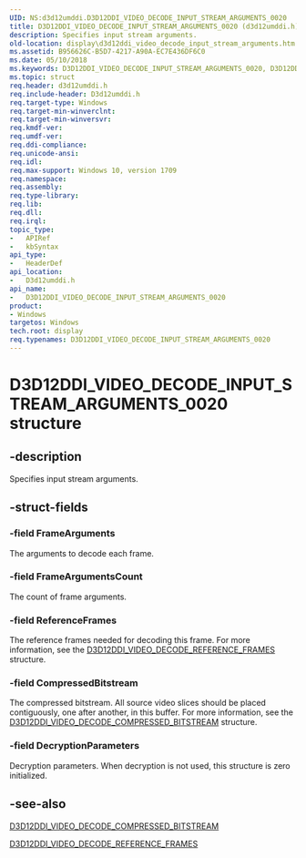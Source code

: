 ```yaml
---
UID: NS:d3d12umddi.D3D12DDI_VIDEO_DECODE_INPUT_STREAM_ARGUMENTS_0020
title: D3D12DDI_VIDEO_DECODE_INPUT_STREAM_ARGUMENTS_0020 (d3d12umddi.h)
description: Specifies input stream arguments.
old-location: display\d3d12ddi_video_decode_input_stream_arguments.htm
ms.assetid: B956626C-B5D7-4217-A90A-EC7E436DF6C0
ms.date: 05/10/2018
ms.keywords: D3D12DDI_VIDEO_DECODE_INPUT_STREAM_ARGUMENTS_0020, D3D12DDI_VIDEO_DECODE_INPUT_STREAM_ARGUMENTS_0020 structure [Display Devices], d3d12umddi/D3D12DDI_VIDEO_DECODE_INPUT_STREAM_ARGUMENTS, display.d3d12ddi_video_decode_input_stream_arguments
ms.topic: struct
req.header: d3d12umddi.h
req.include-header: D3d12umddi.h
req.target-type: Windows
req.target-min-winverclnt:
req.target-min-winversvr:
req.kmdf-ver:
req.umdf-ver:
req.ddi-compliance:
req.unicode-ansi:
req.idl:
req.max-support: Windows 10, version 1709
req.namespace:
req.assembly:
req.type-library:
req.lib:
req.dll:
req.irql:
topic_type:
-	APIRef
-	kbSyntax
api_type:
-	HeaderDef
api_location:
-	D3d12umddi.h
api_name:
-	D3D12DDI_VIDEO_DECODE_INPUT_STREAM_ARGUMENTS_0020
product:
- Windows
targetos: Windows
tech.root: display
req.typenames: D3D12DDI_VIDEO_DECODE_INPUT_STREAM_ARGUMENTS_0020
---
```


# D3D12DDI_VIDEO_DECODE_INPUT_STREAM_ARGUMENTS_0020 structure


## -description


Specifies input stream arguments.


## -struct-fields




### -field FrameArguments

The arguments to decode each frame.


### -field FrameArgumentsCount

The count of frame arguments.


### -field ReferenceFrames

The reference frames needed for decoding this frame.  For more information, see the <a href="https://msdn.microsoft.com/B7ED4ADA-572A-4D15-B8FD-6EAF2DB87157">D3D12DDI_VIDEO_DECODE_REFERENCE_FRAMES</a> structure.


### -field CompressedBitstream

The compressed bitstream.  All source video slices should be placed contiguously, one after another, in this buffer.  For more information, see the <a href="https://msdn.microsoft.com/24A1D8C7-E432-45CB-8DEA-C1137159E319">D3D12DDI_VIDEO_DECODE_COMPRESSED_BITSTREAM</a> structure.


### -field DecryptionParameters

Decryption parameters.  When decryption is not used, this structure is zero initialized.





## -see-also




<a href="https://msdn.microsoft.com/24A1D8C7-E432-45CB-8DEA-C1137159E319">D3D12DDI_VIDEO_DECODE_COMPRESSED_BITSTREAM</a>



<a href="https://msdn.microsoft.com/B7ED4ADA-572A-4D15-B8FD-6EAF2DB87157">D3D12DDI_VIDEO_DECODE_REFERENCE_FRAMES</a>
 

 

